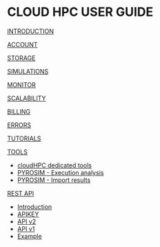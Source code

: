 # CLOUD HPC USER GUIDE

[INTRODUCTION](index.md)

[ACCOUNT](account.md)

[STORAGE](storage.md)

[SIMULATIONS](simulation.md)

[MONITOR](monitor.md)

[SCALABILITY](scalability.md)

[BILLING](billing.md)
	
[ERRORS](errors.md)

[TUTORIALS](https://www.youtube.com/playlist?list=PLQGw2-08T-MFtKEKscwJyyzJMfLwKA6Cw)

[TOOLS]()

   * [cloudHPC dedicated tools](https://github.com/CFD-FEA-SERVICE/CloudHPC/releases)
   * [PYROSIM - Execution analysis](https://cloudhpc.cloud/2022/05/07/execute-analysis-using-pyrosim-on-cloudhpc/)
   * [PYROSIM - Import results](https://cloudhpc.cloud/2023/03/07/import-cloudhpc-fds-results-in-pyrosim/)

[REST API]()

   * [Introduction](API-INTRODUCTION.md)
   * [APIKEY](APIKEY.md)
   * [API v2](API-v2.md)
   * [API v1](API-v1.md)
   * [Example](https://github.com/CFD-FEA-SERVICE/CloudHPC/tree/master/exampleAPI)
